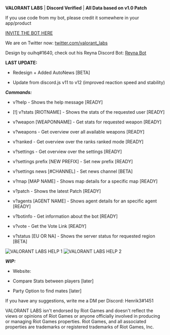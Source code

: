 **VALORANT LABS** | **Discord Verified** | **All Data based on v1.0 Patch** 

If you use code from my bot, please credit it somewhere in your app/product

[INVITE THE BOT HERE](https://top.gg/bot/702201518329430117)

We are on Twitter now: [twitter.com/valorant_labs](https://www.twitter.com/valorant_labs)

Design by ouihq#1640, check out his Reyna Discord Bot: [Reyna Bot](https://discord.com/oauth2/authorize?client_id=717337318222069842&permissions=388289&scope=bot)


**LAST UPDATE:**

- Redesign + Added AutoNews [BETA]

- Update from discord.js v11 to v12 (improved reaction speed and stability)


***Commands:***

- v?help - Shows the help message [READY]

- [!] v?stats [RIOTNAME] - Shows the stats of the requested user [READY] 

- v?weapon [WEAPONNAME] - Get stats for requested weapon [READY]

- v?weapons - Get overview over all available weapons [READY]

- v?ranked - Get overview over the ranks ranked mode [READY]

- v?settings - Get overview over the settings [READY]

- v?settings prefix [NEW PREFIX] - Set new prefix [READY]

- v?settings news [#CHANNEL] - Set news channel [BETA]

- v?map [MAP NAME] - Shows map details for a specific map [READY]

- v?patch - Shows the latest Patch [READY]

- v?agents [AGENT NAME] - Shows agent details for an specific agent [READY]

- v?botinfo - Get information about the bot [READY]

- v?vote - Get the Vote Link [READY]

- v?status [EU OR NA] - Shows the server status for requested region [BETA]

 <img src="https://cdn.discordapp.com/attachments/716941140825210881/718496044471812146/valorant-help.png" alt="VALORANT LABS HELP 1">
 <img src="https://cdn.discordapp.com/attachments/716941140825210881/718496051350470786/valorant-help2.png" alt="VALORANT LABS HELP 2">
 
 
***WIP:***

- Website: 

- Compare Stats between players [later]

- Party Option to find mates [later]

If you have any suggestions, write me a DM per Discord: Henrik3#1451

VALORANT LABS isn't endorsed by Riot Games and doesn't reflect the views or opinions of Riot Games or anyone officially involved in producing or managing Riot Games properties. Riot Games, and all associated properties are trademarks or registered trademarks of Riot Games, Inc.
